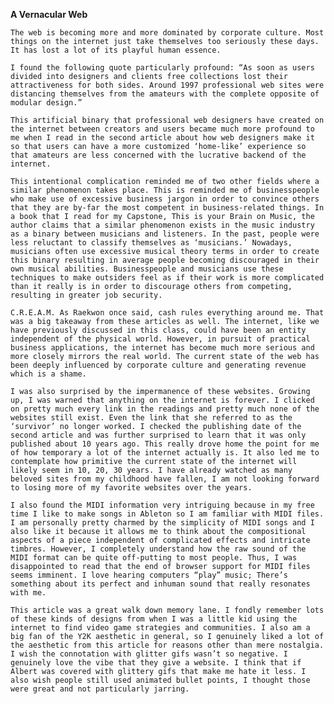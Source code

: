 **A Vernacular Web**



	The web is becoming more and more dominated by corporate culture. Most things on the internet just take themselves too seriously these days. It has lost a lot of its playful human essence. 

	I found the following quote particularly profound: “As soon as users divided into designers and clients free collections lost their attractiveness for both sides. Around 1997 professional web sites were distancing themselves from the amateurs with the complete opposite of modular design.”

	This artificial binary that professional web designers have created on the internet between creators and users became much more profound to me when I read in the second article about how web designers make it so that users can have a more customized ‘home-like’ experience so that amateurs are less concerned with the lucrative backend of the internet.

	This intentional complication reminded me of two other fields where a similar phenomenon takes place. This is reminded me of businesspeople who make use of excessive business jargon in order to convince others that they are by-far the most competent in business-related things. In a book that I read for my Capstone, This is your Brain on Music, the author claims that a similar phenomenon exists in the music industry as a binary between musicians and listeners. In the past, people were less reluctant to classify themselves as ‘musicians.’ Nowadays, musicians often use excessive musical theory terms in order to create this binary resulting in average people becoming discouraged in their own musical abilities. Businesspeople and musicians use these techniques to make outsiders feel as if their work is more complicated than it really is in order to discourage others from competing, resulting in greater job security.

	C.R.E.A.M. As Raekwon once said, cash rules everything around me. That was a big takeaway from these articles as well. The internet, like we have previously discussed in this class, could have been an entity independent of the physical world. However, in pursuit of practical business applications, the internet has become much more serious and more closely mirrors the real world. The current state of the web has been deeply influenced by corporate culture and generating revenue which is a shame.

	I was also surprised by the impermanence of these websites. Growing up, I was warned that anything on the internet is forever. I clicked on pretty much every link in the readings and pretty much none of the websites still exist. Even the link that she referred to as the ‘survivor’ no longer worked. I checked the publishing date of the second article and was further surprised to learn that it was only published about 10 years ago. This really drove home the point for me of how temporary a lot of the internet actually is. It also led me to contemplate how primitive the current state of the internet will likely seem in 10, 20, 30 years. I have already watched as many beloved sites from my childhood have fallen, I am not looking forward to losing more of my favorite websites over the years.

	I also found the MIDI information very intriguing because in my free time I like to make songs in Ableton so I am familiar with MIDI files. I am personally pretty charmed by the simplicity of MIDI songs and I also like it because it allows me to think about the compositional aspects of a piece independent of complicated effects and intricate timbres. However, I completely understand how the raw sound of the MIDI format can be quite off-putting to most people. Thus, I was disappointed to read that the end of browser support for MIDI files seems imminent. I love hearing computers “play” music; There’s something about its perfect and inhuman sound that really resonates with me.

	This article was a great walk down memory lane. I fondly remember lots of these kinds of designs from when I was a little kid using the internet to find video game strategies and communities. I also am a big fan of the Y2K aesthetic in general, so I genuinely liked a lot of the aesthetic from this article for reasons other than mere nostalgia. I wish the connotation with glitter gifs wasn’t so negative. I genuinely love the vibe that they give a website. I think that if Albert was covered with glittery gifs that make me hate it less. I also wish people still used animated bullet points, I thought those were great and not particularly jarring.
